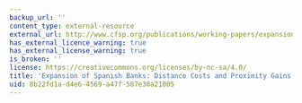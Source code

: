 ```yaml
---
backup_url: ''
content_type: external-resource
external_url: http://www.cfsp.org/publications/working-papers/expansion-spanish-banks-distance-costs-and-proximity-gains#.Uibbfj_hc0k
has_external_licence_warning: true
has_external_license_warning: true
is_broken: ''
license: https://creativecommons.org/licenses/by-nc-sa/4.0/
title: 'Expansion of Spanish Banks: Distance Costs and Proximity Gains'
uid: 8b22fd1a-d4e6-4569-a47f-587e30a21005
---
```

